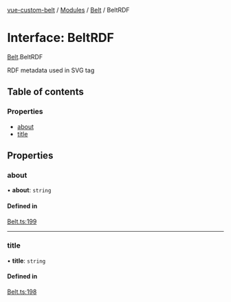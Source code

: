 [vue-custom-belt](../README.md) / [Modules](../modules.md) / [Belt](../modules/Belt.md) / BeltRDF

# Interface: BeltRDF

[Belt](../modules/Belt.md).BeltRDF

RDF metadata used in SVG tag

## Table of contents

### Properties

- [about](Belt.BeltRDF.md#about)
- [title](Belt.BeltRDF.md#title)

## Properties

### about

• **about**: `string`

#### Defined in

[Belt.ts:199](https://github.com/jeffholst/vue-custom-belt/blob/2e88ea1/src/Belt.ts#L199)

___

### title

• **title**: `string`

#### Defined in

[Belt.ts:198](https://github.com/jeffholst/vue-custom-belt/blob/2e88ea1/src/Belt.ts#L198)
